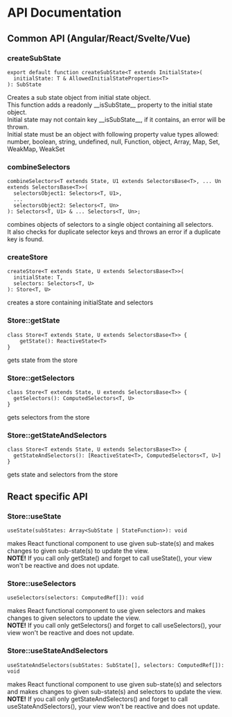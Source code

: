 # API Documentation

## Common API (Angular/React/Svelte/Vue)

### createSubState
    
    export default function createSubState<T extends InitialState>(
      initialState: T & AllowedInitialStateProperties<T>
    ): SubState
    
Creates a sub state object from initial state object.<br/>
This function adds a readonly \_\_isSubState\_\_ property to the initial state object.<br/>
Initial state may not contain key __isSubState\__, if it contains, an error will be thrown.<br/>
Initial state must be an object with following property value types allowed: number, boolean, string, undefined, null,
Function, object, Array<any>, Map, Set, WeakMap, WeakSet
    
### combineSelectors

    combineSelectors<T extends State, U1 extends SelectorsBase<T>, ... Un extends SelectorsBase<T>>(
      selectorsObject1: Selectors<T, U1>,
      ...
      selectorsObject2: Selectors<T, Un>
    ): Selectors<T, U1> & ... Selectors<T, Un>;
    
combines objects of selectors to a single object containing all selectors.<br/>
It also checks for duplicate selector keys and throws an error if a duplicate key is found.

### createStore

    createStore<T extends State, U extends SelectorsBase<T>>(
      initialState: T,
      selectors: Selectors<T, U>
    ): Store<T, U>
    
creates a store containing initialState and selectors

### Store::getState
   
    class Store<T extends State, U extends SelectorsBase<T>> {
        getState(): ReactiveState<T>
    }
    
gets state from the store

### Store::getSelectors
   
    class Store<T extends State, U extends SelectorsBase<T>> {
      getSelectors(): ComputedSelectors<T, U>
    }

gets selectors from the store
    
### Store::getStateAndSelectors
    
    class Store<T extends State, U extends SelectorsBase<T>> {
      getStateAndSelectors(): [ReactiveState<T>, ComputedSelectors<T, U>]
    }

gets state and selectors from the store

## React specific API

### Store::useState 
    
    useState(subStates: Array<SubState | StateFunction>): void
    
makes React functional component to use given sub-state(s) and makes changes to given sub-state(s) to update the view.<br/>
**NOTE!** If you call only getState() and forget to call useState(), your view won't be reactive and does not update.

### Store::useSelectors

    useSelectors(selectors: ComputedRef[]): void 
    
makes React functional component to use given selectors and makes changes to given selectors to update the view.<br/>
**NOTE!** If you call only getSelectors() and forget to call useSelectors(), your view won't be reactive and does not update.

### Store::useStateAndSelectors

    useStateAndSelectors(subStates: SubState[], selectors: ComputedRef[]): void
    
makes React functional component to use given sub-state(s) and selectors and makes changes to given sub-state(s)
and selectors to update the view.<br/>
**NOTE!** If you call only getStateAndSelectors() and forget to call useStateAndSelectors(), your view won't be reactive and does not update.
